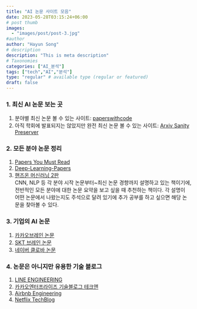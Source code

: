 ```yaml
---
title: "AI 논문 사이트 모음"
date: 2023-05-28T03:15:24+06:00
# post thumb
images:
  - "images/post/post-3.jpg"
#author
author: "Hayun Song"
# description
description: "This is meta description"
# Taxonomies
categories: ["AI_분석"]
tags: ["tech","AI","분석"]
type: "regular" # available type (regular or featured)
draft: false
---
```


### 1. 최신 AI 논문 보는 곳
1) 분야별 최신 논문 볼 수 있는 사이트: [paperswithcode](https://paperswithcode.com/methods) 
2) 아직 학회에 발표되지는 않았지만 완전 최신 논문 볼 수 있는 사이트: [Arxiv Sanity Preserver](http://arxiv-sanity.com/toptwtr?timefilter=week)  

### 2. 모든 분야 논문 정리
1) [Papers You Must Read](https://www.notion.so/c3b3474d18ef4304b23ea360367a5137?v=5d763ad5773f44eb950f49de7d7671bd)
2) [Deep-Learning-Papers](https://github.com/floodsung/Deep-Learning-Papers-Reading-Roadmap)
3) [핸즈온 머신러닝 2판](https://github.com/parag33/Deep-learning-books-1/blob/master/1.%20Machine%20Leaning%20and%20Deep%20Learning/Hands%20on%20Machine%20Learning%20with%20Scikit%20Learn%20Keras%20and%20TensorFlow%202nd%20Edition-2019.pdf)
 <br/> CNN, NLP 등 각 분야 시작 논문부터~최신 논문 경향까지 설명하고 있는 책이기에, 전반적인 모든 분야에 대한 논문 요약을 보고 싶을 때 추천하는 책이다. 각 설명이 어떤 논문에서 나왔는지도 주석으로 달려 있기에 추가 공부를 하고 싶으면 해당 논문을 찾아볼 수 있다.

### 3. 기업의 AI 논문
1) [카카오브레인 논문](https://www.kakaobrain.com/publication)
2) [SKT 브레인 논문](https://www.skt.ai/index.do)
3) [네이버 클로바 논문](https://clova-ai.blog/publication-list/)

### 4. 논문은 아니지만 유용한 기술 블로그
1) [LINE ENGINEERING](engineering.linecorp.com)
2) [카카오엔터프라이즈 기술블로그 테크앤](tech.kakaoenterprise.com)
3) [Airbnb Engineering](airbnb.io)
4) [Netflix TechBlog](netflixtechblog.com)